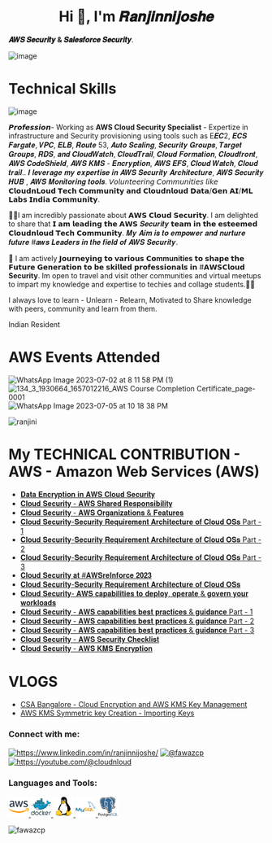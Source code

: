 <h1 align="center">Hi 👋, I'm 𝑹𝒂𝒏𝒋𝒊𝒏𝒏𝒊𝒋𝒐𝒔𝒉𝒆</h1>

**𝑨𝑾𝑺 𝑺𝒆𝒄𝒖𝒓𝒊𝒕𝒚 & 𝑺𝒂𝒍𝒆𝒔𝒇𝒐𝒓𝒄𝒆 𝑺𝒆𝒄𝒖𝒓𝒊𝒕𝒚**. 

![image](https://github.com/ranjujoshi/ranjujoshi/assets/19187348/26b74ab2-2dd8-4ce3-880a-f88a720adeb2)

# Technical Skills

![image](https://github.com/ranjujoshi/ranjujoshi/assets/19187348/3de692a4-a88c-4ad7-b4f6-3ff4f5aeb928)

𝙋𝙧𝙤𝙛𝙚𝙨𝙨𝙞𝙤𝙣- 
Working as ******AWS Cloud Security Specialist****** - Expertize in infrastructure and Security provisioning using tools such as E𝑬𝑪2, 𝑬𝑪𝑺 𝑭𝒂𝒓𝒈𝒂𝒕𝒆, 𝑽𝑷𝑪, 𝑬𝑳𝑩, 𝑹𝒐𝒖𝒕𝒆 53, 𝑨𝒖𝒕𝒐 𝑺𝒄𝒂𝒍𝒊𝒏𝒈, 𝑺𝒆𝒄𝒖𝒓𝒊𝒕𝒚 𝑮𝒓𝒐𝒖𝒑𝒔, 𝑻𝒂𝒓𝒈𝒆𝒕 𝑮𝒓𝒐𝒖𝒑𝒔, 𝑹𝑫𝑺, 𝒂𝒏𝒅 𝑪𝒍𝒐𝒖𝒅𝑾𝒂𝒕𝒄𝒉, 𝑪𝒍𝒐𝒖𝒅𝑻𝒓𝒂𝒊𝒍, 𝑪𝒍𝒐𝒖𝒅 𝑭𝒐𝒓𝒎𝒂𝒕𝒊𝒐𝒏, 𝑪𝒍𝒐𝒖𝒅𝒇𝒓𝒐𝒏𝒕, 𝑨𝑾𝑺 𝑪𝒐𝒅𝒆𝑺𝒉𝒊𝒆𝒍𝒅, 𝑨𝑾𝑺 𝑲𝑴𝑺 - 𝑬𝒏𝒄𝒓𝒚𝒑𝒕𝒊𝒐𝒏, 𝑨𝑾𝑺 𝑬𝑭𝑺, 𝑪𝒍𝒐𝒖𝒅 𝑾𝒂𝒕𝒄𝒉, 𝑪𝒍𝒐𝒖𝒅 𝒕𝒓𝒂𝒊𝒍.. 𝑰 𝒍𝒆𝒗𝒆𝒓𝒂𝒈𝒆 𝒎𝒚 𝒆𝒙𝒑𝒆𝒓𝒕𝒊𝒔𝒆 𝒊𝒏 𝑨𝑾𝑺 𝑺𝒆𝒄𝒖𝒓𝒊𝒕𝒚 𝑨𝒓𝒄𝒉𝒊𝒕𝒆𝒄𝒕𝒖𝒓𝒆, 𝑨𝑾𝑺 𝑺𝒆𝒄𝒖𝒓𝒊𝒕𝒚 𝑯𝑼𝑩 , 𝑨𝑾𝑺 𝑴𝒐𝒏𝒊𝒕𝒐𝒓𝒊𝒏𝒈 𝒕𝒐𝒐𝒍𝒔.
𝘝𝘰𝘭𝘶𝘯𝘵𝘦𝘦𝘳𝘪𝘯𝘨 𝘊𝘰𝘮𝘮𝘶𝘯𝘪𝘵𝘪𝘦𝘴 𝘭𝘪𝘬𝘦 𝗖𝗹𝗼𝘂𝗱𝗻𝗟𝗼𝘂𝗱 𝗧𝗲𝗰𝗵 𝗖𝗼𝗺𝗺𝘂𝗻𝗶𝘁𝘆 𝗮𝗻𝗱 𝗖𝗹𝗼𝘂𝗱𝗻𝗹𝗼𝘂𝗱 𝗗𝗮𝘁𝗮/𝗚𝗲𝗻 𝗔𝗜/𝗠𝗟 𝗟𝗮𝗯𝘀 𝗜𝗻𝗱𝗶𝗮 𝗖𝗼𝗺𝗺𝘂𝗻𝗶𝘁𝘆.

👩‍💻I am incredibly passionate about 𝗔𝗪𝗦 𝗖𝗹𝗼𝘂𝗱 𝗦𝗲𝗰𝘂𝗿𝗶𝘁𝘆. I am delighted to share that	𝗜 𝗮𝗺 𝗹𝗲𝗮𝗱𝗶𝗻𝗴 𝘁𝗵𝗲 𝗔𝗪𝗦 𝑺𝒆𝒄𝒖𝒓𝒊𝒕𝒚 𝘁𝗲𝗮𝗺 𝗶𝗻 𝘁𝗵𝗲 𝗲𝘀𝘁𝗲𝗲𝗺𝗲𝗱 𝗖𝗹𝗼𝘂𝗱𝗻𝗹𝗼𝘂𝗱 𝗧𝗲𝗰𝗵 𝗖𝗼𝗺𝗺𝘂𝗻𝗶𝘁𝘆. 𝑴𝒚 𝑨𝒊𝒎 𝒊𝒔 𝒕𝒐 𝒆𝒎𝒑𝒐𝒘𝒆𝒓 𝒂𝒏𝒅 𝒏𝒖𝒓𝒕𝒖𝒓𝒆 𝒇𝒖𝒕𝒖𝒓𝒆 #𝒂𝒘𝒔 𝑳𝒆𝒂𝒅𝒆𝒓𝒔 𝒊𝒏 𝒕𝒉𝒆 𝒇𝒊𝒆𝒍𝒅 𝒐𝒇 𝑨𝑾𝑺 𝑺𝒆𝒄𝒖𝒓𝒊𝒕𝒚.

🚀 I am actively 𝗝𝗼𝘂𝗿𝗻𝗲𝘆𝗶𝗻𝗴 𝘁𝗼 𝘃𝗮𝗿𝗶𝗼𝘂𝘀 **𝗖𝗼mmunities** 𝘁𝗼 𝘀𝗵𝗮𝗽𝗲 𝘁𝗵𝗲 𝗙𝘂𝘁𝘂𝗿𝗲 𝗚𝗲𝗻𝗲𝗿𝗮𝘁𝗶𝗼𝗻 𝘁𝗼 𝗯𝗲 𝘀𝗸𝗶𝗹𝗹𝗲𝗱 𝗽𝗿𝗼𝗳𝗲𝘀𝘀𝗶𝗼𝗻𝗮𝗹𝘀 𝗶𝗻 #𝗔𝗪𝗦𝗖𝗹𝗼𝘂𝗱 **Security**. Im open to travel and visit other communities and virtual meetups to impart my knowledge and expertise to techies and collage students.👩‍🎓

I always love to learn - Unlearn - Relearn, Motivated to Share knowledge with peers, community and learn from them.

Indian Resident

# AWS Events Attended
![WhatsApp Image 2023-07-02 at 8 11 58 PM (1)](https://github.com/ranjujoshi/ranjujoshi/assets/19187348/86e3e840-d323-4fe1-b7d4-19c811ef11a1)
![134_3_1930664_1657012216_AWS Course Completion Certificate_page-0001](https://github.com/ranjujoshi/ranjujoshi/assets/19187348/1bab483c-0abb-4381-a5ac-f383b3feb7bd)
![WhatsApp Image 2023-07-05 at 10 18 38 PM](https://github.com/ranjujoshi/ranjujoshi/assets/19187348/054cabab-1b0a-4ec7-b97a-c94e0bfd0406)



<p align="left"> <img src="https://komarev.com/ghpvc/?username=ranjini&label=Profile%20views&color=0e75b6&style=flat" alt="ranjini" /> </p>


# **My TECHNICAL CONTRIBUTION - AWS - Amazon Web Services (AWS)** 
- [𝐃𝐚𝐭𝐚 𝐄𝐧𝐜𝐫𝐲𝐩𝐭𝐢𝐨𝐧 𝐢𝐧 𝐀𝐖𝐒 𝐂𝐥𝐨𝐮𝐝 𝐒𝐞𝐜𝐮𝐫𝐢𝐭𝐲](https://www.linkedin.com/posts/ranjinnijoshe_connections-100daysofcloudsecuritychallenge-activity-7071818076161257472-ZMOW?utm_source=share&utm_medium=member_desktop)
- [𝐂𝐥𝐨𝐮𝐝 𝐒𝐞𝐜𝐮𝐫𝐢𝐭𝐲 - 𝐀𝐖𝐒 𝐒𝐡𝐚𝐫𝐞𝐝 𝐑𝐞𝐬𝐩𝐨𝐧𝐬𝐢𝐛𝐢𝐥𝐢𝐭𝐲](https://www.linkedin.com/posts/ranjinnijoshe_connections-100daysofcloudsecuritychallenge-activity-7073335886695858177-Q-tz?utm_source=share&utm_medium=member_desktop)
- [𝐂𝐥𝐨𝐮𝐝 𝐒𝐞𝐜𝐮𝐫𝐢𝐭𝐲 - 𝐀𝐖𝐒 𝐎𝐫𝐠𝐚𝐧𝐢𝐳𝐚𝐭𝐢𝐨𝐧𝐬 & 𝐅𝐞𝐚𝐭𝐮𝐫𝐞𝐬](https://www.linkedin.com/posts/ranjinnijoshe_connections-100daysofcloudsecuritychallenge-activity-7073346578819780608--nXh?utm_source=share&utm_medium=member_desktop)
- [𝐂𝐥𝐨𝐮𝐝 𝐒𝐞𝐜𝐮𝐫𝐢𝐭𝐲-𝐒𝐞𝐜𝐮𝐫𝐢𝐭𝐲 𝐑𝐞𝐪𝐮𝐢𝐫𝐞𝐦𝐞𝐧𝐭 𝐀𝐫𝐜𝐡𝐢𝐭𝐞𝐜𝐭𝐮𝐫𝐞 𝐨𝐟 𝐂𝐥𝐨𝐮𝐝 𝐎𝐒𝐬 Part - 1](https://www.linkedin.com/posts/ranjinnijoshe_connections-100daysofcloudsecuritychallenge-activity-7074419438791364608-Efve?utm_source=share&utm_medium=member_desktop)
- [𝐂𝐥𝐨𝐮𝐝 𝐒𝐞𝐜𝐮𝐫𝐢𝐭𝐲-𝐒𝐞𝐜𝐮𝐫𝐢𝐭𝐲 𝐑𝐞𝐪𝐮𝐢𝐫𝐞𝐦𝐞𝐧𝐭 𝐀𝐫𝐜𝐡𝐢𝐭𝐞𝐜𝐭𝐮𝐫𝐞 𝐨𝐟 𝐂𝐥𝐨𝐮𝐝 𝐎𝐒𝐬 Part - 2](https://www.linkedin.com/posts/ranjinnijoshe_connections-100daysofcloudsecuritychallenge-activity-7074419438791364608-Efve?utm_source=share&utm_medium=member_desktop)
- [𝐂𝐥𝐨𝐮𝐝 𝐒𝐞𝐜𝐮𝐫𝐢𝐭𝐲-𝐒𝐞𝐜𝐮𝐫𝐢𝐭𝐲 𝐑𝐞𝐪𝐮𝐢𝐫𝐞𝐦𝐞𝐧𝐭 𝐀𝐫𝐜𝐡𝐢𝐭𝐞𝐜𝐭𝐮𝐫𝐞 𝐨𝐟 𝐂𝐥𝐨𝐮𝐝 𝐎𝐒𝐬 Part - 3](https://www.linkedin.com/posts/ranjinnijoshe_connections-100daysofcloudsecuritychallenge-activity-7074449728939192321-zMfj?utm_source=share&utm_medium=member_desktop)
- [𝐂𝐥𝐨𝐮𝐝 𝐒𝐞𝐜𝐮𝐫𝐢𝐭𝐲 𝐚𝐭 #𝐀𝐖𝐒𝐫𝐞𝐈𝐧𝐟𝐨𝐫𝐜𝐞 𝟐𝟎𝟐𝟑](https://www.linkedin.com/posts/ranjinnijoshe_connections-100daysofcloudsecuritychallenge-activity-7074789403319037952-5cJM?utm_source=share&utm_medium=member_desktop)
- [𝐂𝐥𝐨𝐮𝐝 𝐒𝐞𝐜𝐮𝐫𝐢𝐭𝐲-𝐒𝐞𝐜𝐮𝐫𝐢𝐭𝐲 𝐑𝐞𝐪𝐮𝐢𝐫𝐞𝐦𝐞𝐧𝐭 𝐀𝐫𝐜𝐡𝐢𝐭𝐞𝐜𝐭𝐮𝐫𝐞 𝐨𝐟 𝐂𝐥𝐨𝐮𝐝 𝐎𝐒𝐬](https://www.linkedin.com/posts/ranjinnijoshe_connections-100daysofcloudsecuritychallenge-activity-7077673481596792832-YuLx?utm_source=share&utm_medium=member_desktop)
- [𝐂𝐥𝐨𝐮𝐝 𝐒𝐞𝐜𝐮𝐫𝐢𝐭𝐲- 𝐀𝐖𝐒 𝐜𝐚𝐩𝐚𝐛𝐢𝐥𝐢𝐭𝐢𝐞𝐬 𝐭𝐨 𝐝𝐞𝐩𝐥𝐨𝐲, 𝐨𝐩𝐞𝐫𝐚𝐭𝐞 & 𝐠𝐨𝐯𝐞𝐫𝐧 𝐲𝐨𝐮𝐫 𝐰𝐨𝐫𝐤𝐥𝐨𝐚𝐝𝐬 ](https://www.linkedin.com/posts/ranjinnijoshe_connections-100daysofcloudsecuritychallenge-activity-7077682108965548032-gmuI?utm_source=share&utm_medium=member_desktop)
- [𝐂𝐥𝐨𝐮𝐝 𝐒𝐞𝐜𝐮𝐫𝐢𝐭𝐲 - 𝐀𝐖𝐒 𝐜𝐚𝐩𝐚𝐛𝐢𝐥𝐢𝐭𝐢𝐞𝐬 𝐛𝐞𝐬𝐭 𝐩𝐫𝐚𝐜𝐭𝐢𝐜𝐞𝐬 & 𝐠𝐮𝐢𝐝𝐚𝐧𝐜𝐞 Part - 1](https://www.linkedin.com/posts/ranjinnijoshe_connections-100daysofcloudsecuritychallenge-activity-7077696682888491037-WYg3?utm_source=share&utm_medium=member_desktop)
- [𝐂𝐥𝐨𝐮𝐝 𝐒𝐞𝐜𝐮𝐫𝐢𝐭𝐲 - 𝐀𝐖𝐒 𝐜𝐚𝐩𝐚𝐛𝐢𝐥𝐢𝐭𝐢𝐞𝐬 𝐛𝐞𝐬𝐭 𝐩𝐫𝐚𝐜𝐭𝐢𝐜𝐞𝐬 & 𝐠𝐮𝐢𝐝𝐚𝐧𝐜𝐞 Part - 2 ](https://www.linkedin.com/posts/ranjinnijoshe_connections-100daysofcloudsecuritychallenge-activity-7078374132505079808-oxUM?utm_source=share&utm_medium=member_desktop)
- [𝐂𝐥𝐨𝐮𝐝 𝐒𝐞𝐜𝐮𝐫𝐢𝐭𝐲 - 𝐀𝐖𝐒 𝐜𝐚𝐩𝐚𝐛𝐢𝐥𝐢𝐭𝐢𝐞𝐬 𝐛𝐞𝐬𝐭 𝐩𝐫𝐚𝐜𝐭𝐢𝐜𝐞𝐬 & 𝐠𝐮𝐢𝐝𝐚𝐧𝐜𝐞 Part - 3](https://www.linkedin.com/posts/ranjinnijoshe_connections-100daysofcloudsecuritychallenge-activity-7079756009572896768-2RS4?utm_source=share&utm_medium=member_desktop)
- [𝐂𝐥𝐨𝐮𝐝 𝐒𝐞𝐜𝐮𝐫𝐢𝐭𝐲 - 𝐀𝐖𝐒 𝐒𝐞𝐜𝐮𝐫𝐢𝐭𝐲 𝐂𝐡𝐞𝐜𝐤𝐥𝐢𝐬𝐭](https://www.linkedin.com/posts/ranjinnijoshe_connections-100daysofcloudsecuritychallenge-activity-7081987602811158528-WupI?utm_source=share&utm_medium=member_desktop)
- [𝐂𝐥𝐨𝐮𝐝 𝐒𝐞𝐜𝐮𝐫𝐢𝐭𝐲 - 𝐀𝐖𝐒 𝐊𝐌𝐒 𝐄𝐧𝐜𝐫𝐲𝐩𝐭𝐢𝐨𝐧](https://www.linkedin.com/posts/ranjinnijoshe_connections-100daysofcloudsecuritychallenge-activity-7081997584914944000-1Evx?utm_source=share&utm_medium=member_desktop)
  



# VLOGS
- [CSA Bangalore - Cloud Encryption and AWS KMS Key Management](https://www.youtube.com/watch?v=_FB7KyLi4m4)
- [AWS KMS Symmetric key Creation - Importing Keys](https://www.youtube.com/watch?v=ROilr6EkdYY)


<h3 align="left">Connect with me:</h3>
<p align="left">
<a href="https://www.linkedin.com/in/ranjinnijoshe/" target="blank"><img align="center" src="https://raw.githubusercontent.com/rahuldkjain/github-profile-readme-generator/master/src/images/icons/Social/linked-in-alt.svg" alt="https://www.linkedin.com/in/ranjinnijoshe/" height="30" width="40" /></a>
<a href="https://medium.com/@ranjinnijoshe" target="blank"><img align="center" src="https://raw.githubusercontent.com/rahuldkjain/github-profile-readme-generator/master/src/images/icons/Social/medium.svg" alt="@fawazcp" height="30" width="40" /></a>
<a href="https://www.youtube.com/@ranjujoshi6851/featured" target="blank"><img align="center" src="https://raw.githubusercontent.com/rahuldkjain/github-profile-readme-generator/master/src/images/icons/Social/youtube.svg" alt="https://youtube.com/@cloudnloud" height="30" width="40" /></a>
</p>

<h3 align="left">Languages and Tools:</h3>
<p align="left"> <a href="https://aws.amazon.com" target="_blank" rel="noreferrer"> <img src="https://raw.githubusercontent.com/devicons/devicon/master/icons/amazonwebservices/amazonwebservices-original-wordmark.svg" alt="aws" width="40" height="40"/> </a> <a href="https://www.docker.com/" target="_blank" rel="noreferrer"> <img src="https://raw.githubusercontent.com/devicons/devicon/master/icons/docker/docker-original-wordmark.svg" alt="docker" width="40" height="40"/> </a> <a href="https://www.linux.org/" target="_blank" rel="noreferrer"> <img src="https://raw.githubusercontent.com/devicons/devicon/master/icons/linux/linux-original.svg" alt="linux" width="40" height="40"/> </a> <a href="https://www.mysql.com/" target="_blank" rel="noreferrer"> <img src="https://raw.githubusercontent.com/devicons/devicon/master/icons/mysql/mysql-original-wordmark.svg" alt="mysql" width="40" height="40"/> </a> <a href="https://www.postgresql.org" target="_blank" rel="noreferrer"> <img src="https://raw.githubusercontent.com/devicons/devicon/master/icons/postgresql/postgresql-original-wordmark.svg" alt="postgresql" width="40" height="40"/> </a> </p>

<p><img align="left" src="https://github-readme-stats.vercel.app/api/top-langs?username=fawazcp&show_icons=true&locale=en&layout=compact" alt="fawazcp" /></p>


